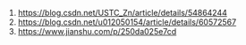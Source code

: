 
1. https://blog.csdn.net/USTC_Zn/article/details/54864244
2. https://blog.csdn.net/u012050154/article/details/60572567
3. https://www.jianshu.com/p/250da025e7cd